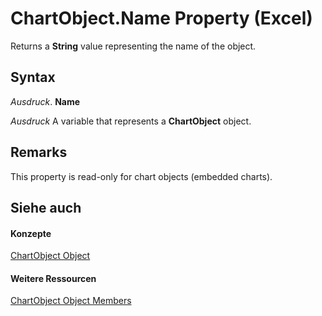 
# ChartObject.Name Property (Excel)

Returns a  **String** value representing the name of the object.


## Syntax

 _Ausdruck_. **Name**

 _Ausdruck_ A variable that represents a **ChartObject** object.


## Remarks

This property is read-only for chart objects (embedded charts).


## Siehe auch


#### Konzepte


[ChartObject Object](b546e6f2-7ac6-2dea-eba2-f98f68f3df65.md)
#### Weitere Ressourcen


[ChartObject Object Members](http://msdn.microsoft.com/library/b53f82f3-1144-b471-cacc-28bbbc493eba%28Office.15%29.aspx)